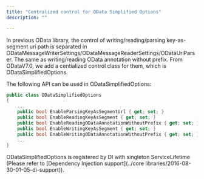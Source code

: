 ```yaml
---
title: "Centralized control for OData Simplified Options"
description: ""

---
```


In previous OData library, the control of writing/reading/parsing key-as-segment uri path is separated in ODataMessageWriterSettings/ODataMessageReaderSettings/ODataUriParser. The same as writing/reading OData annotation without prefix. From ODataV7.0, we add a centialized control class for them, which is ODataSimplifiedOptions.

The following API can be used in ODataSimplifiedOptions:

```C#
public class ODataSimplifiedOptions
{
    ...
    public bool EnableParsingKeyAsSegmentUrl { get; set; }
    public bool EnableReadingKeyAsSegment { get; set; }
    public bool EnableReadingODataAnnotationWithoutPrefix { get; set; }
    public bool EnableWritingKeyAsSegment { get; set; }
    public bool EnableWritingODataAnnotationWithoutPrefix { get; set; }
    ...
}
```

ODataSimplifiedOptions is registered by DI with singleton ServiceLifetime (Please refer to  [Dependency Injection support](../core libraries/2016-08-30-01-05-di-support)).